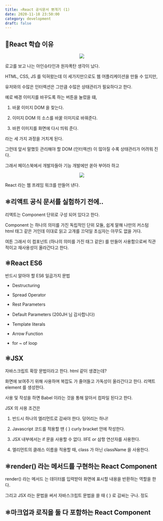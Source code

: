 ```yaml
---
title: ⚛React 공식문서 뽀개기 (1)
date: 2020-11-18 23:50:00
category: development
draft: false
---
```


## 💄React 학습 이유

<p align="center"><img src="https://media.vlpt.us/images/daybreak/post/fb73866e-dd71-4c0b-ab78-b2cb19c3d359/react.jpeg"></p>

로고를 보고 나는 아인슈타인과 원자폭탄 생각이 났다.

HTML, CSS, JS 를 익혀왔는데 이 세가지만으로도 웹 어플리케이션을 만들 수 있지만,

유저와의 수많은 인터렉션은 그만큼 수많은 상태관리가 필요하다고 한다.

예로 배경 이미지를 바꾸도록 하는 버튼을 눌렀을 떄,

1. 바꿀 이미지 DOM 을 찾는다.

2. 이미지 DOM 의 소스를 바꿀 이미지로 바꿔준다.

3. 바뀐 이미지를 화면에 다시 띄워 준다.

라는 세 가지 과정을 거치게 된다.

그런데 앞서 말했듯 관리해야 할 DOM (인터렉션) 이 많아질 수록 상태관리가 어려워 진다.

그래서 페이스북에서 개발자들아 기능 개발에만 쏟아 부어라 하고

<p align="center"><img src="https://encrypted-tbn0.gstatic.com/images?q=tbn:ANd9GcQr1jbXe6-tjF8gvnO6KkWn4fY_HHW0Bq0Keg&usqp=CAU"></p>

React 라는 웹 프레임 워크를 만들어 낸다.

## ⚛️리액트 공식 문서를 실험하기 전에..

리액트는 Component 단위로 구성 되어 있다고 한다.

Component 는 하나의 의미를 가진 독립적인 단위 모듈, 쉽게 말해 나만의 커스텀 html 태그 같은 거인데 이대로 읽고 고개를 끄덕일 초심자는 아무도 없을 거다.

여튼 그래서 이 컴포넌트 (하나의 의미를 가진 태그 같은) 를 만들어 사용함으로써 직관적이고 재사용성이 올라간다고 한다.

## ⚛️React ES6

반드시 알아야 할 ES6 일곱가지 문법

- Destructuring

- Spread Operator

- Rest Parameters

- Default Parameters (200JH 님 감사합니다)

- Template literals

- Arrow Function

- for ~ of loop

## ⚛️JSX

자바스크립트 확장 문법이라고 한다. html 같이 생겼는데?

화면에 보여주기 위해 사용하며 복잡도 가 줄어들고 가독성이 올라간다고 한다. 리액트 element 를 생성한다.

사용 및 작성을 하면 Babel 이라는 것을 통해 알아서 컴파일 된다고 한다.

JSX 의 사용 조건은

1. 반드시 하나의 엘리먼트로 감싸야 한다. 덩어리는 하나!

2. Javascript 코드를 적용할 땐 { } curly bracket 안에 작성한다.

3. JSX 내부에서는 if 문을 사용할 수 없다. IIFE or 삼항 연산자를 사용한다.

4. 엘리먼트의 클래스 이름을 적용할 때, class 가 아닌 className 을 사용한다.

## ⚛️render() 라는 메서드를 구현하는 React Component

render() 라는 메서드 는 데이터를 입력받아 화면에 표시할 내용을 반환하는 역할을 한다.

그리고 JSX 라는 문법을 써서 자바스크립트 문법을 쓸 때 { } 로 감싸는 구나. 정도

## ⚛️마크업과 로직을 둘 다 포함하는 React Component
